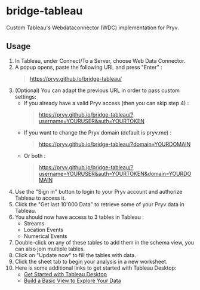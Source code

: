 # bridge-tableau

Custom Tableau's Webdataconnector (WDC) implementation for Pryv.

## Usage
1. In Tableau, under Connect/To a Server, choose Web Data Connector.
2. A popup opens, paste the following URL and press "Enter" :
    > https://pryv.github.io/bridge-tableau/
3. (Optional) You can adapt the previous URL in order to pass custom settings:
    - If you already have a valid Pryv access (then you can skip step 4) :
        > https://pryv.github.io/bridge-tableau/?username=YOURUSER&auth=YOURTOKEN
    - If you want to change the Pryv domain (default is pryv.me) :
        > https://pryv.github.io/bridge-tableau/?domain=YOURDOMAIN
    - Or both :
        > https://pryv.github.io/bridge-tableau/?username=YOURUSER&auth=YOURTOKEN&domain=YOURDOMAIN
4. Use the "Sign in" button to login to your  Pryv account and authorize Tableau to access it.
5. Click the "Get last 10'000 Data" to retrieve some of your Pryv data in Tableau.
6. You should now have access to 3 tables in Tableau :
    - Streams
    - Location Events
    - Numerical Events
7. Double-click on any of these tables to add them in the schema view, you can also join multiple tables.
8. Click on "Update now" to fill the tables with data.
9. Click the sheet tab to begin your analysis in a new worksheet.
10. Here is some additional links to get started with Tableau Desktop:
    - [Get Started with Tableau Desktop](https://onlinehelp.tableau.com/current/guides/get-started-tutorial/en-us/get-started-tutorial-home.html)
    - [Build a Basic View to Explore Your Data](https://onlinehelp.tableau.com/current/pro/desktop/en-us/getstarted_buildmanual_ex1basic.html)
